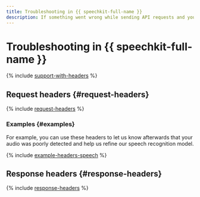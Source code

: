 ```yaml
---
title: Troubleshooting in {{ speechkit-full-name }}
description: If something went wrong while sending API requests and you need help, contact technical support. The support team will solve your issue faster if you use advanced HTTP request and response headers.
---
```


# Troubleshooting in {{ speechkit-full-name }}


{% include [support-with-headers](../../_includes/ai-common/support-with-headers.md) %}

## Request headers {#request-headers}

{% include [request-headers](../../_includes/ai-common/request-headers.md) %}

### Examples {#examples}

For example, you can use these headers to let us know afterwards that your audio was poorly detected and help us refine our speech recognition model.

{% include [example-headers-speech](../../_includes/ai-common/example-headers-speech.md) %}

## Response headers {#response-headers}

{% include [response-headers](../../_includes/ai-common/response-headers.md) %}
